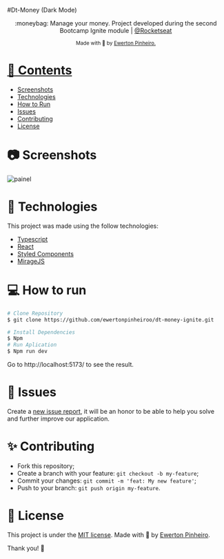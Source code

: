 

#Dt-Money (Dark Mode)

<p align="center">
  :moneybag: Manage your money. Project developed during the second Bootcamp Ignite module | <a href="https://github.com/Rocketseat">@Rocketseat</a>
</p>

<div align="center">
  <sub> Made with 💖 by
    <a href="https://github.com/ewertonpinheiroo">Ewerton Pinheiro.
  </sub>
</div>

# 📌 Contents

* [Screenshots](#camera-screenshot) 
* [Technologies](#rocket-technologies) 
* [How to Run](#computer-how-to-run)
* [Issues](#bug-issues)
* [Contributing](#sparkles-issues)
* [License](#page_facing_up-license)

# :camera: Screenshots
![painel](https://user-images.githubusercontent.com/79407519/226078303-b63aaec5-203f-4a9c-a631-7200f15f4b6e.png)


# :rocket: Technologies
This project was made using the follow technologies:

* [Typescript](https://www.typescriptlang.org/)      
* [React](https://reactjs.org/)      
* [Styled Components](https://styled-components.com/)
* [MirageJS](https://miragejs.com/)

# :computer: How to run

```bash
# Clone Repository
$ git clone https://github.com/ewertonpinheiroo/dt-money-ignite.git
```

```bash
# Install Dependencies
$ Npm
# Run Aplication
$ Npm run dev
```
Go to http://localhost:5173/ to see the result.

# :bug: Issues

Create a <a href="https://github.com/ewertonpinheiroo/dt-money-ignite.git">new issue report</a>, it will be an honor to be able to help you solve and further improve our application.

# :sparkles: Contributing

- Fork this repository;
- Create a branch with your feature: `git checkout -b my-feature`;
- Commit your changes: `git commit -m 'feat: My new feature'`;
- Push to your branch: `git push origin my-feature`.

# :page_facing_up: License

This project is under the [MIT license](./LICENSE).
Made with 💖 by [Ewerton Pinheiro](https://www.linkedin.com/in/ewerton-pinheiro-953b94163/). 

Thank you! 🌠
